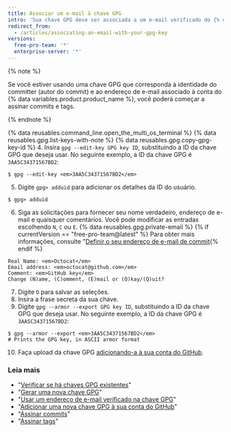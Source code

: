 ```yaml
---
title: Associar um e-mail à chave GPG
intro: 'Sua chave GPG deve ser associada a um e-mail verificado do {% data variables.product.product_name %} que corresponda à identidade do committer.'
redirect_from:
  - /articles/associating-an-email-with-your-gpg-key
versions:
  free-pro-team: '*'
  enterprise-server: '*'
---
```


{% note %}

Se você estiver usando uma chave GPG que corresponda à identidade do committer (autor do commit) e ao endereço de e-mail associado à conta do {% data variables.product.product_name %}, você poderá começar a assinar commits e tags.

{% endnote %}

{% data reusables.command_line.open_the_multi_os_terminal %}
{% data reusables.gpg.list-keys-with-note %}
{% data reusables.gpg.copy-gpg-key-id %}
4. Insira `gpg --edit-key GPG key ID`, substituindo a ID da chave GPG que deseja usar. No seguinte exemplo, a ID da chave GPG é `3AA5C34371567BD2`:
  ```shell
  $ gpg --edit-key <em>3AA5C34371567BD2</em>
  ```
5. Digite `gpg> adduid` para adicionar os detalhes da ID do usuário.
  ```shell
  $ gpg> adduid
  ```
6. Siga as solicitações para fornecer seu nome verdadeiro, endereço de e-mail e quaisquer comentários. Você pode modificar as entradas escolhendo `N`, `C` ou `E`. {% data reusables.gpg.private-email %} {% if currentVersion == "free-pro-team@latest" %} Para obter mais informações, consulte "[Definir o seu endereço de e-mail de commit](/articles/setting-your-commit-email-address){% endif %}
  ```shell
  Real Name: <em>Octocat</em>
  Email address: <em>octocat@github.com</em>
  Comment: <em>GitHub key</em>
  Change (N)ame, (C)omment, (E)mail or (O)kay/(Q)uit?
  ```
7. Digite `O` para salvar as seleções.
8. Insira a frase secreta da sua chave.
9. Digite `gpg --armor --export GPG key ID`, substituindo a ID da chave GPG que deseja usar. No seguinte exemplo, a ID da chave GPG é `3AA5C34371567BD2`:
  ```shell
  $ gpg --armor --export <em>3AA5C34371567BD2</em>
  # Prints the GPG key, in ASCII armor format
  ```
10. Faça upload da chave GPG [adicionando-a à sua conta do GitHub](/articles/adding-a-new-gpg-key-to-your-github-account).

### Leia mais

- "[Verificar se há chaves GPG existentes](/articles/checking-for-existing-gpg-keys)"
- "[Gerar uma nova chave GPG](/articles/generating-a-new-gpg-key)"
- "[Usar um endereço de e-mail verificado na chave GPG](/articles/using-a-verified-email-address-in-your-gpg-key)"
- "[Adicionar uma nova chave GPG à sua conta do GitHub](/articles/adding-a-new-gpg-key-to-your-github-account)"
- "[Assinar commits](/articles/signing-commits)"
- "[Assinar tags](/articles/signing-tags)"
